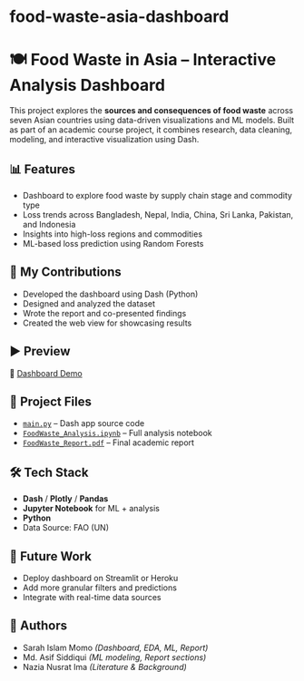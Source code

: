 # food-waste-asia-dashboard
# 🍽️ Food Waste in Asia – Interactive Analysis Dashboard

This project explores the **sources and consequences of food waste** across seven Asian countries using data-driven visualizations and ML models. Built as part of an academic course project, it combines research, data cleaning, modeling, and interactive visualization using Dash.

## 📊 Features

- Dashboard to explore food waste by supply chain stage and commodity type
- Loss trends across Bangladesh, Nepal, India, China, Sri Lanka, Pakistan, and Indonesia
- Insights into high-loss regions and commodities
- ML-based loss prediction using Random Forests

## 🧠 My Contributions

- Developed the dashboard using Dash (Python)
- Designed and analyzed the dataset
- Wrote the report and co-presented findings
- Created the web view for showcasing results

## ▶️ Preview

🎥 [Dashboard Demo](./assets/dashboard_preview.webm)

## 📂 Project Files

- [`main.py`](./main.py) – Dash app source code
- [`FoodWaste_Analysis.ipynb`](./notebook/FoodWaste_Analysis.ipynb) – Full analysis notebook
- [`FoodWaste_Report.pdf`](./docs/FoodWaste_Report.pdf) – Final academic report

## 🛠 Tech Stack

- **Dash** / **Plotly** / **Pandas**
- **Jupyter Notebook** for ML + analysis
- **Python**
- Data Source: FAO (UN)

## 📌 Future Work

- Deploy dashboard on Streamlit or Heroku
- Add more granular filters and predictions
- Integrate with real-time data sources

## 👤 Authors

- Sarah Islam Momo *(Dashboard, EDA, ML, Report)*
- Md. Asif Siddiqui *(ML modeling, Report sections)*
- Nazia Nusrat Ima *(Literature & Background)*

